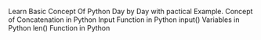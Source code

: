Learn Basic Concept Of Python Day by Day with pactical Example. 
Concept of Concatenation in Python
Input Function in Python input()
Variables in Python
len() Function in Python 
